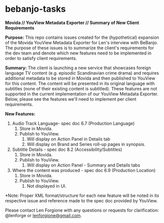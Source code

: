 # bebanjo-tasks
**Movida // YouView Metadata Exporter // Summary of New Client Requirements**

**Purpose:** This repo contains issues created for the (hypothetical) expansion of the Movida YouView Metadata Exporter for Len's interview with BeBanjo. The purpose of these issues is to summarize the client's requirements for the dev team and denote which new features need to be implemented in order to satisfy client requirements.

**Summary:** The client is launching a new service that showcases foreign language TV content (e.g. episodic Scandinavian crime drama) and requires additional metadata to be stored in Movida and then published to YouView for this content. The content will be presented in its original language with subtitles (none of their existing content is subtitled). These features are not supported in the current implementation of our YouView Metadata Exporter. Below, please see the features we'll need to implement per client requirements.

**New Features:**
1. Audio Track Language- spec doc 6.7 (Production Language)
    1. Store in Movida.
    1. Publish to YouView.
        1. Will display on Action Panel in Details tab
        1. Will display on Brand and Series roll-up pages in synopsis.
1. Subtitle Details - spec doc 8.2 (Accessibility/Subtitles)
    1. Store in Movida.
    1. Publish to YouView.
        1. Will display on Action Panel - Summary and Details tabs
1. Where the content was produced - spec doc 6.9 (Production Location)
    1. Store in Movida.
    1. Publish to YouView.
        1. Not displayed in UI.
    
*Note: Proper XML format/structure for each new feature will be noted in its respective issue and reference made to the spec doc provided by YouView.

Please contact Len Forgione with any questions or requests for clarification: @lenforge or lenforgione@gmail.com.
